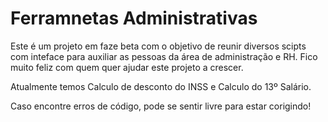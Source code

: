 # Ferramnetas Administrativas


Este é um projeto em faze beta com o objetivo de reunir diversos scipts com inteface para auxiliar as pessoas da área de administração e RH.
Fico muito feliz com quem quer ajudar este projeto a crescer.


Atualmente temos Calculo de desconto do INSS e Calculo do 13º Salário. 


Caso encontre erros de código, pode se sentir livre para estar corigindo!
